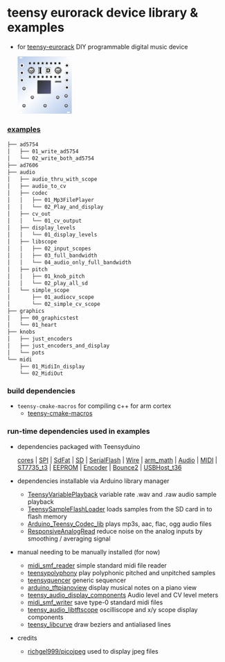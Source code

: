 # teensy eurorack device library & examples 
* for [teensy-eurorack](https://github.com/newdigate/teensy-eurorack) DIY programmable digital music device

  <img src='https://github.com/newdigate/teensy-eurorack/raw/master/hardware/images/teensy-eurorack.svg' width='125px'/>

### [examples](examples)
```
├── ad5754
│   ├── 01_write_ad5754
│   └── 02_write_both_ad5754
├── ad7606
├── audio
│   ├── audio_thru_with_scope
│   ├── audio_to_cv
│   ├── codec
│   │   ├── 01_Mp3FilePlayer
│   │   └── 02_Play_and_display
│   ├── cv_out
│   │   └── 01_cv_output
│   ├── display_levels
│   │   └── 01_display_levels
│   ├── libscope
│   │   ├── 02_input_scopes
│   │   ├── 03_full_bandwidth
│   │   └── 04_audio_only_full_bandwidth
│   ├── pitch
│   │   ├── 01_knob_pitch
│   │   └── 02_play_all_sd
│   └── simple_scope
│       ├── 01_audiocv_scope
│       └── 02_simple_cv_scope
├── graphics
│   ├── 00_graphicstest
│   └── 01_heart
├── knobs
│   ├── just_encoders
│   ├── just_encoders_and_display
│   └── pots
└── midi
    ├── 01_MidiIn_display
    └── 02_MidiOut
```

### build dependencies
* ```teensy-cmake-macros``` for compiling c++ for arm cortex
  * [teensy-cmake-macros](https://github.com/newdigate/teensy-cmake-macros)

### run-time dependencies used in examples
* dependencies packaged with Teensyduino

  [cores](https://github.com/PaulStoffregen/cores.git)
| 
[SPI](https://github.com/PaulStoffregen/SPI.git)
| 
[SdFat](https://github.com/greiman/SdFat.git) 
| 
[SD](https://github.com/PaulStoffregen/SD.git)
| 
[SerialFlash](https://github.com/PaulStoffregen/SerialFlash.git)
| 
[Wire](https://github.com/PaulStoffregen/Wire.git)
| 
[arm_math](https://github.com/PaulStoffregen/arm_math.git)
| 
[Audio](https://github.com/PaulStoffregen/Audio.git)
| 
[MIDI](https://github.com/PaulStoffregen/MIDI)
| 
[ST7735_t3](https://github.com/PaulStoffregen/ST7735_t3.git)
| 
[EEPROM](https://github.com/PaulStoffregen/EEPROM.git)
| 
[Encoder](https://github.com/PaulStoffregen/Encoder.git)
| 
[Bounce2](https://github.com/thomasfredericks/Bounce2.git)
| 
[USBHost_t36](https://github.com/PaulStoffregen/USBHost_t36.git)

* dependencies installable via Arduino library manager
  * [TeensyVariablePlayback](https://github.com/newdigate/teensy-variable-playback.git) variable rate .wav and .raw audio sample playback
  * [TeensySampleFlashLoader](https://github.com/newdigate/teensy-sample-flashloader.git) loads samples from the SD card in to flash memory
  * [Arduino_Teensy_Codec_lib](https://github.com/FrankBoesing/Arduino-Teensy-Codec-lib.git) plays mp3s, aac, flac, ogg audio files 
  * [ResponsiveAnalogRead](https://github.com/dxinteractive/ResponsiveAnalogRead.git) reduce noise on the analog inputs by smoothing / averaging signal

* manual needing to be manually installed (for now)
  * [midi_smf_reader](https://github.com/newdigate/midi-smf-reader.git) simple standard midi file reader 
  * [teensypolyphony](https://github.com/newdigate/teensy-polyphony.git) play polyphonic pitched and unpitched samples
  * [teensyquencer](https://github.com/newdigate/teensy-quencer.git) generic sequencer
  * [arduino_tftpianoview](https://github.com/newdigate/arduino-tftpianoview.git) display musical notes on a piano view
  * [teensy_audio_display_components](https://github.com/newdigate/teensy-audio-display-components.git) Audio level and CV level meters 
  * [midi_smf_writer](https://github.com/newdigate/midi-smf-writer.git) save type-0 standard midi files
  * [teensy_audio_libtftscope](https://github.com/newdigate/teensy-audio-libtftscope) oscilliscope and x/y scope display components
  * [teensy_libcurve](https://github.com/newdigate/teensy-libcurve.git) draw beziers and antialiased lines

* credits 
  * [richgel999/picojpeg](https://github.com/richgel999/picojpeg) used to display jpeg files 
